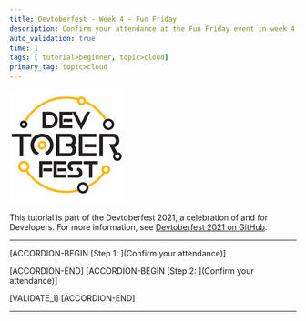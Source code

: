 ```yaml
---
title: Devtoberfest - Week 4 - Fun Friday
description: Confirm your attendance at the Fun Friday event in week 4.
auto_validation: true
time: 1
tags: [ tutorial>beginner, topic>cloud]
primary_tag: topic>cloud
---
```


![Devtoberfest](Devtoberfest.jpg)

This tutorial is part of the Devtoberfest 2021, a celebration of and for Developers. For more information, see [Devtoberfest 2021 on GitHub](https://github.com/SAP-samples/devtoberfest-2021).

---

[ACCORDION-BEGIN [Step 1: ](Confirm your attendance)]



[ACCORDION-END]
[ACCORDION-BEGIN [Step 2: ](Confirm your attendance)]



[VALIDATE_1]
[ACCORDION-END]

---
